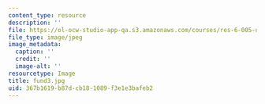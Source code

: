 ```yaml
---
content_type: resource
description: ''
file: https://ol-ocw-studio-app-qa.s3.amazonaws.com/courses/res-6-005-understanding-lasers-and-fiberoptics-spring-2008/367b1619b87dcb181089f3e1e3bafeb2_fund3.jpg
file_type: image/jpeg
image_metadata:
  caption: ''
  credit: ''
  image-alt: ''
resourcetype: Image
title: fund3.jpg
uid: 367b1619-b87d-cb18-1089-f3e1e3bafeb2
---
```

